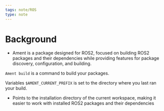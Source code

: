 ```yaml
---
tags: note/ROS
type: note
---
```

# Background
- Ament is a package designed for ROS2, focused on building ROS2 packages and their dependencies while providing features for package discovery, configuration, and building. 

`Ament build` is a command to build your packages. 

Variables
`$AMENT_CURRENT_PREFIX` is set to the directory where you last ran your build.
- Points to the installation directory of the current workspace, making it easier to work with installed ROS2 packages and their dependencies